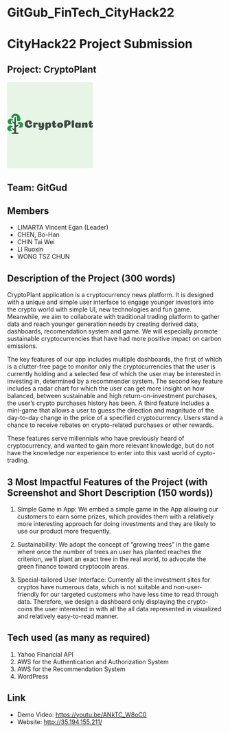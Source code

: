 # GitGub_FinTech_CityHack22
# CityHack22 Project Submission
## Project: CryptoPlant
<img src="CryptoPlant_logo.jpg" width="200" alt="project_logo"/>

## Team: GitGud
## Members
- LIMARTA Vincent Egan (Leader)
- CHEN, Bo-Han
- CHIN Tai Wei
- LI Ruoxin
- WONG TSZ CHUN

## Description of the Project (300 words)

CryptoPlant application is a cryptocurrency news platform. It is designed with a unique and simple user interface to engage younger investors into the crypto world with simple UI, new technologies and fun game. Meanwhile, we aim to collaborate with traditional trading platform to gather data and reach younger generation needs by creating derived data, dashboards, recomendation system and game. We will especially promote sustainable cryptocurrencies that have had more positive impact on carbon emissions.

The key features of our app includes multiple dashboards, the first of which is a clutter-free page to monitor only the cryptocurrencies that the user is currently holding and a selected few of which the user may be interested in investing in, determined by a recommender system. The second key feature includes a radar chart for which the user can get more insight on how balanced, between sustainable and high return-on-investment purchases, the user’s crypto purchases history has been. A third feature includes a mini-game that allows a user to guess the direction and magnitude of the day-to-day change in the price of a specified cryptocurrency. Users stand a chance to receive rebates on crypto-related purchases or other rewards.

These features serve millennials who have previously heard of cryptocurrency, and wanted to gain more relevant knowledge, but do not have the knowledge nor experience to enter into this vast world of cypto-trading. 


## 3 Most Impactful Features of the Project (with Screenshot and Short Description (150 words))

1. Simple Game in App: We embed a simple game in the App allowing our customers to earn some prizes, which provides them with a relatively more interesting approach for doing investments and they are likely to use our product more frequently.

2. Sustainability: We adopt the concept of “growing trees” in the game where once the number of trees an user has planted reaches the criterion, we’ll plant an exact tree in the real world, to advocate the green finance toward cryptocoin areas.

3. Special-tailored User Interface: Currently all the investment sites for cryptos have numerous data, which is not suitable and non-user-friendly for our targeted customers who have less time to read through data. Therefore, we design a dashboard only displaying the crypto-coins the user interested in with all the all data represented in visualized and relatively easy-to-read manner.


## Tech used (as many as required)
1. Yahoo Financial API
2. AWS for the Authentication and Authorization System
3. AWS for the Recommendation System
4. WordPress

## Link
- Demo Video: https://youtu.be/ANkTC_W8oC0
- Website: http://35.194.155.211/
